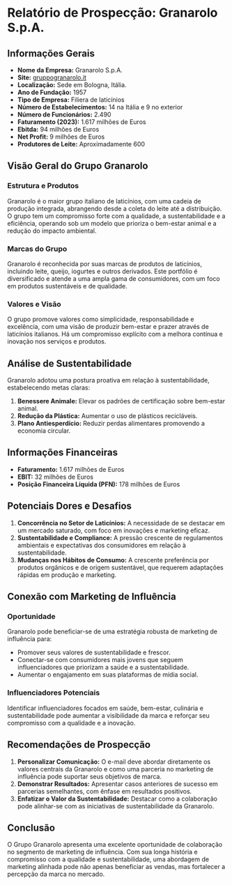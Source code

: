 # Relatório de Prospecção: Granarolo S.p.A.

## Informações Gerais

- **Nome da Empresa:** Granarolo S.p.A.
- **Site:** [gruppogranarolo.it](http://www.gruppogranarolo.it)
- **Localização:** Sede em Bologna, Itália.
- **Ano de Fundação:** 1957
- **Tipo de Empresa:** Filiera de laticínios
- **Número de Estabelecimentos:** 14 na Itália e 9 no exterior
- **Número de Funcionários:** 2.490
- **Faturamento (2023):** 1.617 milhões de Euros
- **Ebitda:** 94 milhões de Euros
- **Net Profit:** 9 milhões de Euros
- **Produtores de Leite:** Aproximadamente 600

## Visão Geral do Grupo Granarolo

### Estrutura e Produtos
Granarolo é o maior grupo italiano de laticínios, com uma cadeia de produção integrada, abrangendo desde a coleta do leite até a distribuição. O grupo tem um compromisso forte com a qualidade, a sustentabilidade e a eficiência, operando sob um modelo que prioriza o bem-estar animal e a redução do impacto ambiental.

### Marcas do Grupo
Granarolo é reconhecida por suas marcas de produtos de laticínios, incluindo leite, queijo, iogurtes e outros derivados. Este portfólio é diversificado e atende a uma ampla gama de consumidores, com um foco em produtos sustentáveis e de qualidade.

### Valores e Visão
O grupo promove valores como simplicidade, responsabilidade e excelência, com uma visão de produzir bem-estar e prazer através de laticínios italianos. Há um compromisso explícito com a melhora contínua e inovação nos serviços e produtos.

## Análise de Sustentabilidade

Granarolo adotou uma postura proativa em relação à sustentabilidade, estabelecendo metas claras:

1. **Benessere Animale:** Elevar os padrões de certificação sobre bem-estar animal.
2. **Redução da Plástica:** Aumentar o uso de plásticos recicláveis.
3. **Plano Antiesperdício:** Reduzir perdas alimentares promovendo a economia circular.

## Informações Financeiras

- **Faturamento:** 1.617 milhões de Euros
- **EBIT:** 32 milhões de Euros
- **Posição Financeira Líquida (PFN):** 178 milhões de Euros

## Potenciais Dores e Desafios

1. **Concorrência no Setor de Laticínios:** A necessidade de se destacar em um mercado saturado, com foco em inovações e marketing eficaz.
2. **Sustentabilidade e Compliance:** A pressão crescente de regulamentos ambientais e expectativas dos consumidores em relação à sustentabilidade.
3. **Mudanças nos Hábitos de Consumo:** A crescente preferência por produtos orgânicos e de origem sustentável, que requerem adaptações rápidas em produção e marketing.

## Conexão com Marketing de Influência

### Oportunidade
Granarolo pode beneficiar-se de uma estratégia robusta de marketing de influência para:
- Promover seus valores de sustentabilidade e frescor.
- Conectar-se com consumidores mais jovens que seguem influenciadores que priorizam a saúde e a sustentabilidade.
- Aumentar o engajamento em suas plataformas de mídia social.

### Influenciadores Potenciais
Identificar influenciadores focados em saúde, bem-estar, culinária e sustentabilidade pode aumentar a visibilidade da marca e reforçar seu compromisso com a qualidade e a inovação.

## Recomendações de Prospecção

1. **Personalizar Comunicação:** O e-mail deve abordar diretamente os valores centrais da Granarolo e como uma parceria no marketing de influência pode suportar seus objetivos de marca.
2. **Demonstrar Resultados:** Apresentar casos anteriores de sucesso em parcerias semelhantes, com ênfase em resultados positivos.
3. **Enfatizar o Valor da Sustentabilidade:** Destacar como a colaboração pode alinhar-se com as iniciativas de sustentabilidade da Granarolo.

## Conclusão

O Grupo Granarolo apresenta uma excelente oportunidade de colaboração no segmento de marketing de influência. Com sua longa história e compromisso com a qualidade e sustentabilidade, uma abordagem de marketing alinhada pode não apenas beneficiar as vendas, mas fortalecer a percepção da marca no mercado.